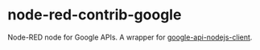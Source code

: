 # node-red-contrib-google
Node-RED node for Google APIs. A wrapper for [google-api-nodejs-client](https://github.com/google/google-api-nodejs-client).
